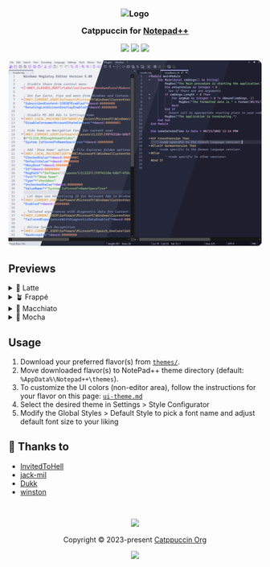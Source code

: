 <h3 align="center">
  <img src="https://raw.githubusercontent.com/catppuccin/catppuccin/main/assets/logos/exports/1544x1544_circle.png" width="100" alt="Logo"/><br/>
  <img src="https://raw.githubusercontent.com/catppuccin/catppuccin/main/assets/misc/transparent.png" height="30" width="0px"/>
  Catppuccin for <a href="https://github.com/notepad-plus-plus/notepad-plus-plus">Notepad++</a>
  <img src="https://raw.githubusercontent.com/catppuccin/catppuccin/main/assets/misc/transparent.png" height="30" width="0px"/>
</h3>

<p align="center">
  <a href="https://github.com/catppuccin/notepad-plus-plus/stargazers"><img src="https://img.shields.io/github/stars/catppuccin/notepad-plus-plus?colorA=363a4f&colorB=b7bdf8&style=for-the-badge"></a>
  <a href="https://github.com/catppuccin/notepad-plus-plus/issues"><img src="https://img.shields.io/github/issues/catppuccin/notepad-plus-plus?colorA=363a4f&colorB=f5a97f&style=for-the-badge"></a>
  <a href="https://github.com/catppuccin/notepad-plus-plus/contributors"><img src="https://img.shields.io/github/contributors/catppuccin/notepad-plus-plus?colorA=363a4f&colorB=a6da95&style=for-the-badge"></a>
</p>

<p align="center">
  <img src="assets/preview.webp"/>
</p>

## Previews

<details>
<summary>🌻 Latte</summary>
<img src="assets/latte.webp"/>
</details>
<details>
<summary>🪴 Frappé</summary>
<img src="assets/frappe.webp"/>
</details>
<details>
<summary>🌺 Macchiato</summary>
<img src="assets/macchiato.webp"/>
</details>
<details>
<summary>🌿 Mocha</summary>
<img src="assets/mocha.webp"/>
</details>

## Usage

1. Download your preferred flavor(s) from [`themes/`](./themes/).
2. Move downloaded flavor(s) to NotePad++ theme directory (default: `%AppData%\Notepad++\themes`).
3. To customize the UI colors (non-editor area), follow the instructions for your flavor on this page: [`ui-theme.md`](./ui-theme.md)
4. Select the desired theme in Settings > Style Configurator
5. Modify the Global Styles > Default Style to pick a font name and adjust default font size to your liking

## 💝 Thanks to

- [InvitedToHell](https://github.com/InvitedToHell)
- [jack-mil](https://github.com/jack-mil)
- [Dukk](https://github.com/DakshG07)
- [winston](https://github.com/nekowinston)

&nbsp;

<p align="center">
  <img src="https://raw.githubusercontent.com/catppuccin/catppuccin/main/assets/footers/gray0_ctp_on_line.svg?sanitize=true" />
</p>

<p align="center">
  Copyright &copy; 2023-present <a href="https://github.com/catppuccin" target="_blank">Catppuccin Org</a>
</p>

<p align="center">
  <a href="https://github.com/catppuccin/catppuccin/blob/main/LICENSE"><img src="https://img.shields.io/static/v1.svg?style=for-the-badge&label=License&message=MIT&logoColor=d9e0ee&colorA=363a4f&colorB=b7bdf8"/></a>
</p>
